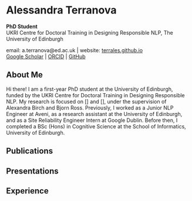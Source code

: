 <h1 align="left">Alessandra Terranova</h1>
<p align="left">
  <strong>PhD Student</strong><br>
  UKRI Centre for Doctoral Training in Designing Responsible NLP, The University of Edinburgh  
</p>

<p align="left">
  email: a.terranova@ed.ac.uk | website: <a href="https://terrales.github.io">terrales.github.io</a>  
  <br>
   <a href="https://scholar.google.com/citations?user=XXXXXX">Google Scholar</a> | 
  <a href="https://orcid.org/0000-0001-2345-6789">ORCID</a> | 
  <a href="https://github.com/terrales">GitHub</a>
</p>

## About Me

Hi there! I am a first-year PhD student at the University of Edinburgh, funded by the UKRI Centre for Doctoral Training in Designing Responsible NLP. My research is focused on [] and [], under the supervision of Alexandra Birch and Bjorn Ross. Previously, I worked as a Junior NLP Engineer at Aveni, as a research assistant at the University of Edinburgh, and as a Site Reliability Engineer Intern at Google Dublin. Before then, I completed a BSc (Hons) in Cognitive Science at the School of Informatics, University of Edinburgh.

## Publications


## Presentations


## Experience
